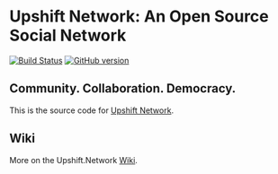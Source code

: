 # Upshift Network: An Open Source Social Network

[![Build Status](https://travis-ci.org/UpshiftNetwork/upshift.network.svg?branch=master)](https://travis-ci.org/UpshiftNetwork/upshift.network)
[![GitHub version](https://badge.fury.io/gh/UpshiftNetwork%2Fupshift.network.svg)](https://badge.fury.io/gh/UpshiftNetwork%2Fupshift.network)

## Community. Collaboration. Democracy.

This is the source code for [Upshift Network](https://www.upshift.network).

## Wiki

More on the Upshift.Network [Wiki](https://github.com/UpshiftNetwork/upshift.network/wiki).
